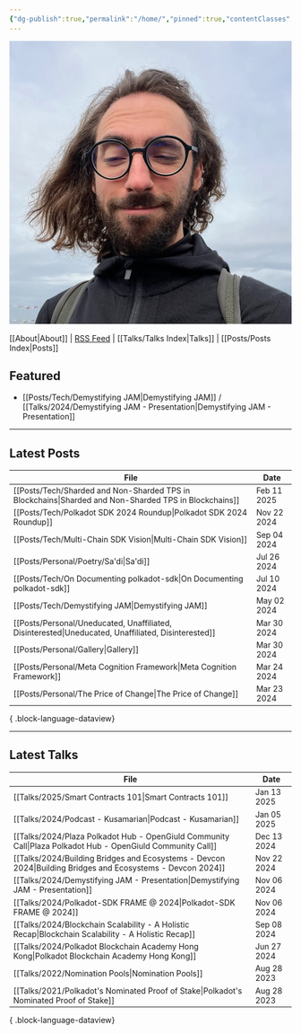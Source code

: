 ```yaml
---
{"dg-publish":true,"permalink":"/home/","pinned":true,"contentClasses":"homepage","tags":["gardenEntry"],"created":"2024-03-24T10:35:09.000+00:00","updated":"2025-02-22T16:34:57.278+00:00"}
---
```


![Screenshot 2023-11-01 at 21.21.06.jpeg|300](/img/user/resources/Screenshot%202023-11-01%20at%2021.21.06.jpeg)

[[About\|About]] | [RSS Feed](./feed.xml) | [[Talks/Talks Index\|Talks]] | [[Posts/Posts Index\|Posts]]

## Featured 
- [[Posts/Tech/Demystifying JAM\|Demystifying JAM]] / [[Talks/2024/Demystifying JAM - Presentation\|Demystifying JAM - Presentation]]

---
## Latest Posts 
| File                                                                                                     | Date        |
| -------------------------------------------------------------------------------------------------------- | ----------- |
| [[Posts/Tech/Sharded and Non-Sharded TPS in Blockchains\|Sharded and Non-Sharded TPS in Blockchains]] | Feb 11 2025 |
| [[Posts/Tech/Polkadot SDK 2024 Roundup\|Polkadot SDK 2024 Roundup]]                                   | Nov 22 2024 |
| [[Posts/Tech/Multi-Chain SDK Vision\|Multi-Chain SDK Vision]]                                         | Sep 04 2024 |
| [[Posts/Personal/Poetry/Sa'di\|Sa'di]]                                                                | Jul 26 2024 |
| [[Posts/Tech/On Documenting polkadot-sdk\|On Documenting polkadot-sdk]]                               | Jul 10 2024 |
| [[Posts/Tech/Demystifying JAM\|Demystifying JAM]]                                                     | May 02 2024 |
| [[Posts/Personal/Uneducated, Unaffiliated, Disinterested\|Uneducated, Unaffiliated, Disinterested]]   | Mar 30 2024 |
| [[Posts/Personal/Gallery\|Gallery]]                                                                   | Mar 30 2024 |
| [[Posts/Personal/Meta Cognition Framework\|Meta Cognition Framework]]                                 | Mar 24 2024 |
| [[Posts/Personal/The Price of Change\|The Price of Change]]                                           | Mar 23 2024 |

{ .block-language-dataview}

---
## Latest Talks 
| File                                                                                                           | Date        |
| -------------------------------------------------------------------------------------------------------------- | ----------- |
| [[Talks/2025/Smart Contracts 101\|Smart Contracts 101]]                                                     | Jan 13 2025 |
| [[Talks/2024/Podcast - Kusamarian\|Podcast - Kusamarian]]                                                   | Jan 05 2025 |
| [[Talks/2024/Plaza Polkadot Hub - OpenGiuld Community Call\|Plaza Polkadot Hub - OpenGiuld Community Call]] | Dec 13 2024 |
| [[Talks/2024/Building Bridges and Ecosystems - Devcon 2024\|Building Bridges and Ecosystems - Devcon 2024]] | Nov 22 2024 |
| [[Talks/2024/Demystifying JAM - Presentation\|Demystifying JAM - Presentation]]                             | Nov 06 2024 |
| [[Talks/2024/Polkadot-SDK FRAME @ 2024\|Polkadot-SDK FRAME @ 2024]]                                         | Nov 06 2024 |
| [[Talks/2024/Blockchain Scalability - A Holistic Recap\|Blockchain Scalability - A Holistic Recap]]         | Sep 08 2024 |
| [[Talks/2024/Polkadot Blockchain Academy Hong Kong\|Polkadot Blockchain Academy Hong Kong]]                 | Jun 27 2024 |
| [[Talks/2022/Nomination Pools\|Nomination Pools]]                                                           | Aug 28 2023 |
| [[Talks/2021/Polkadot's Nominated Proof of Stake\|Polkadot's Nominated Proof of Stake]]                     | Aug 28 2023 |

{ .block-language-dataview}


